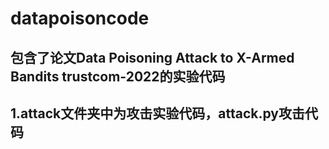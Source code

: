# datapoisoncode
## 包含了论文Data Poisoning Attack to X-Armed Bandits trustcom-2022的实验代码
## 1.attack文件夹中为攻击实验代码，attack.py攻击代码
